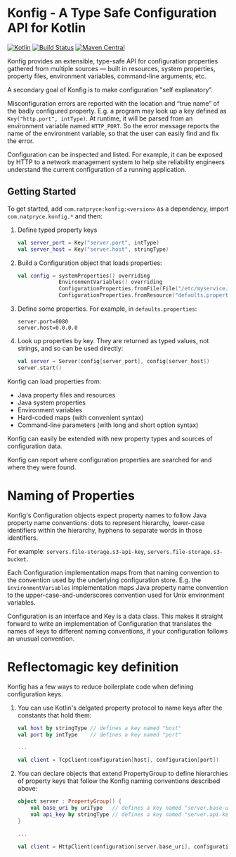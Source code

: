 # Konfig - A Type Safe Configuration API for Kotlin

[![Kotlin](https://img.shields.io/badge/kotlin-1.0.0-blue.svg)](http://kotlinlang.org)
[![Build Status](https://travis-ci.org/npryce/konfig.svg?branch=master)](https://travis-ci.org/npryce/konfig)
[![Maven Central](https://img.shields.io/maven-central/v/com.natpryce/konfig.svg)](http://search.maven.org/#search%7Cga%7C1%7Cg%3A%22com.natpryce%22%20AND%20a%3A%22konfig%22)

Konfig provides an extensible, type-safe API for configuration
properties gathered from multiple sources — built in resources, system
properties, property files, environment variables, command-line
arguments, etc.

A secondary goal of Konfig is to make configuration "self explanatory”.

Misconfiguration errors are reported with the location and “true name”
of the badly configured property. E.g. a program may look up a key
defined as `Key("http.port", intType)`. At runtime, it will be parsed
from an environment variable named `HTTP_PORT`. So the error message
reports the name of the environment variable, so that the user can
easily find and fix the error.

Configuration can be inspected and listed.  For example, it can be
exposed by HTTP to a network management system to help site
reliability engineers understand the current configuration of a
running application.



Getting Started
---------------

To get started, add `com.natpryce:konfig:<version>` as a dependency, import `com.natpryce.konfig.*` and then:

1. Define typed property keys

    ```kotlin
    val server_port = Key("server.port", intType)
    val server_host = Key("server.host", stringType)
    ```

2. Build a Configuration object that loads properties:

    ```kotlin
    val config = systemProperties() overriding
                 EnvironmentVariables() overriding
                 ConfigurationProperties.fromFile(File("/etc/myservice.properties")) overriding
                 ConfigurationProperties.fromResource("defaults.properties")
    ```

3. Define some properties.  For example, in `defaults.properties`:

    ```properties
    server.port=8080
    server.host=0.0.0.0
    ```
    
4. Look up properties by key. They are returned as typed values, not strings, and so can be used directly:

    ```kotlin
    val server = Server(config[server_port], config[server_host])
    server.start()
    ```

Konfig can load properties from:

* Java property files and resources
* Java system properties
* Environment variables
* Hard-coded maps (with convenient syntax)
* Command-line parameters (with long and short option syntax)

Konfig can easily be extended with new property types and sources of configuration data.

Konfig can report where configuration properties are searched for and where they were found.

# Naming of Properties

Konfig's Configuration objects expect property names to follow Java property name conventions: dots to represent hierarchy, lower-case identifiers within the hierarchy, hyphens to separate words in those identifiers. 

For example: `servers.file-storage.s3-api-key`, `servers.file-storage.s3-bucket`.

Each Configuration implementation maps from that naming convention to the convention used by the underlying configuration store. E.g. the `EnvironmentVariables` implementation maps Java property name convention to the upper-case-and-underscores convention used for Unix environment variables.

Configuration is an interface and Key<T> is a data class. This makes it straight forward to write an implementation of Configuration that translates the names of keys to different naming conventions, if your configuration follows an unusual convention.


# Reflectomagic key definition

Konfig has a few ways to reduce boilerplate code when defining configuration keys.

1) You can use Kotlin's delgated property protocol to name keys after the constants that hold them:

    ```kotlin
    val host by stringType // defines a key named "host"
    val port by intType    // defines a key named "port"
    
    ...
    
    val client = TcpClient(configuration[host], configuration[port])
    ```

2) You can declare objects that extend PropertyGroup to define hierarchies of property keys that follow the Konfig naming conventions described above:

    ```kotlin
    object server : PropertyGroup() {
        val base_uri by uriType   // defines a key named "server.base-uri"
        val api_key by stringType // defines a key named "server.api-key"
    }

    ...

    val client = HttpClient(configuration[server.base_uri], configuration[server.api_key])
    ```

